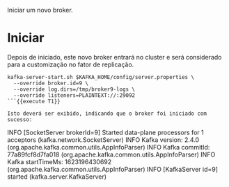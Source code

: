 Iniciar um novo broker.

# Iniciar 

Depois de iniciado, este novo broker entrará no cluster e será considerado para
a customização no fator de replicação.

```
kafka-server-start.sh $KAFKA_HOME/config/server.properties \
  --override broker.id=9 \
  --override log.dirs=/tmp/broker9-logs \
  --override listeners=PLAINTEXT://:29092
```{{execute T1}}

Isto deverá ser exibido, indicando que o broker foi iniciado com sucesso:

```
INFO [SocketServer brokerId=9] Started data-plane processors for 1 acceptors (kafka.network.SocketServer)
INFO Kafka version: 2.4.0 (org.apache.kafka.common.utils.AppInfoParser)
INFO Kafka commitId: 77a89fcf8d7fa018 (org.apache.kafka.common.utils.AppInfoParser)
INFO Kafka startTimeMs: 1623196430692 (org.apache.kafka.common.utils.AppInfoParser)
INFO [KafkaServer id=9] started (kafka.server.KafkaServer)
```